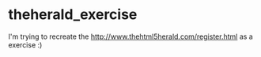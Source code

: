 # theherald_exercise
I'm trying to recreate the http://www.thehtml5herald.com/register.html as a exercise :)
